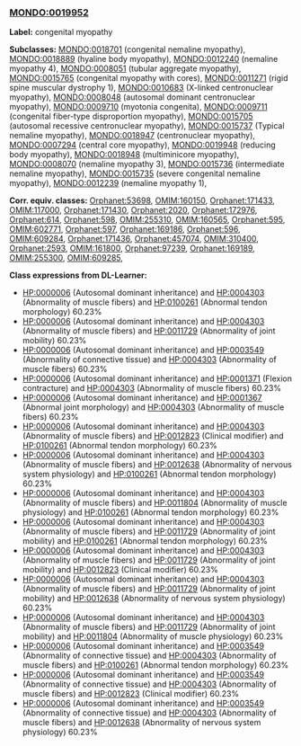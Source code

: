 
### [MONDO:0019952](http://purl.obolibrary.org/obo/MONDO_0019952)
**Label:** congenital myopathy

**Subclasses:** [MONDO:0018701](http://purl.obolibrary.org/obo/MONDO_0018701) (congenital nemaline myopathy), [MONDO:0018889](http://purl.obolibrary.org/obo/MONDO_0018889) (hyaline body myopathy), [MONDO:0012240](http://purl.obolibrary.org/obo/MONDO_0012240) (nemaline myopathy 4), [MONDO:0008051](http://purl.obolibrary.org/obo/MONDO_0008051) (tubular aggregate myopathy), [MONDO:0015765](http://purl.obolibrary.org/obo/MONDO_0015765) (congenital myopathy with cores), [MONDO:0011271](http://purl.obolibrary.org/obo/MONDO_0011271) (rigid spine muscular dystrophy 1), [MONDO:0010683](http://purl.obolibrary.org/obo/MONDO_0010683) (X-linked centronuclear myopathy), [MONDO:0008048](http://purl.obolibrary.org/obo/MONDO_0008048) (autosomal dominant centronuclear myopathy), [MONDO:0009710](http://purl.obolibrary.org/obo/MONDO_0009710) (myotonia congenita), [MONDO:0009711](http://purl.obolibrary.org/obo/MONDO_0009711) (congenital fiber-type disproportion myopathy), [MONDO:0015705](http://purl.obolibrary.org/obo/MONDO_0015705) (autosomal recessive centronuclear myopathy), [MONDO:0015737](http://purl.obolibrary.org/obo/MONDO_0015737) (Typical nemaline myopathy), [MONDO:0018947](http://purl.obolibrary.org/obo/MONDO_0018947) (centronuclear myopathy), [MONDO:0007294](http://purl.obolibrary.org/obo/MONDO_0007294) (central core myopathy), [MONDO:0019948](http://purl.obolibrary.org/obo/MONDO_0019948) (reducing body myopathy), [MONDO:0018948](http://purl.obolibrary.org/obo/MONDO_0018948) (multiminicore myopathy), [MONDO:0008070](http://purl.obolibrary.org/obo/MONDO_0008070) (nemaline myopathy 3), [MONDO:0015736](http://purl.obolibrary.org/obo/MONDO_0015736) (intermediate nemaline myopathy), [MONDO:0015735](http://purl.obolibrary.org/obo/MONDO_0015735) (severe congenital nemaline myopathy), [MONDO:0012239](http://purl.obolibrary.org/obo/MONDO_0012239) (nemaline myopathy 1), 

**Corr. equiv. classes:** [Orphanet:53698](http://www.orpha.net/ORDO/Orphanet_53698), [OMIM:160150](http://purl.obolibrary.org/obo/OMIM_160150), [Orphanet:171433](http://www.orpha.net/ORDO/Orphanet_171433), [OMIM:117000](http://purl.obolibrary.org/obo/OMIM_117000), [Orphanet:171430](http://www.orpha.net/ORDO/Orphanet_171430), [Orphanet:2020](http://www.orpha.net/ORDO/Orphanet_2020), [Orphanet:172976](http://www.orpha.net/ORDO/Orphanet_172976), [Orphanet:614](http://www.orpha.net/ORDO/Orphanet_614), [Orphanet:598](http://www.orpha.net/ORDO/Orphanet_598), [OMIM:255310](http://purl.obolibrary.org/obo/OMIM_255310), [OMIM:160565](http://purl.obolibrary.org/obo/OMIM_160565), [Orphanet:595](http://www.orpha.net/ORDO/Orphanet_595), [OMIM:602771](http://purl.obolibrary.org/obo/OMIM_602771), [Orphanet:597](http://www.orpha.net/ORDO/Orphanet_597), [Orphanet:169186](http://www.orpha.net/ORDO/Orphanet_169186), [Orphanet:596](http://www.orpha.net/ORDO/Orphanet_596), [OMIM:609284](http://purl.obolibrary.org/obo/OMIM_609284), [Orphanet:171436](http://www.orpha.net/ORDO/Orphanet_171436), [Orphanet:457074](http://www.orpha.net/ORDO/Orphanet_457074), [OMIM:310400](http://purl.obolibrary.org/obo/OMIM_310400), [Orphanet:2593](http://www.orpha.net/ORDO/Orphanet_2593), [OMIM:161800](http://purl.obolibrary.org/obo/OMIM_161800), [Orphanet:97239](http://www.orpha.net/ORDO/Orphanet_97239), [Orphanet:169189](http://www.orpha.net/ORDO/Orphanet_169189), [OMIM:255300](http://purl.obolibrary.org/obo/OMIM_255300), [OMIM:609285](http://purl.obolibrary.org/obo/OMIM_609285), 

**Class expressions from DL-Learner:**

- [HP:0000006](http://purl.obolibrary.org/obo/HP_0000006) (Autosomal dominant inheritance) and [HP:0004303](http://purl.obolibrary.org/obo/HP_0004303) (Abnormality of muscle fibers) and [HP:0100261](http://purl.obolibrary.org/obo/HP_0100261) (Abnormal tendon morphology) 60.23%
- [HP:0000006](http://purl.obolibrary.org/obo/HP_0000006) (Autosomal dominant inheritance) and [HP:0004303](http://purl.obolibrary.org/obo/HP_0004303) (Abnormality of muscle fibers) and [HP:0011729](http://purl.obolibrary.org/obo/HP_0011729) (Abnormality of joint mobility) 60.23%
- [HP:0000006](http://purl.obolibrary.org/obo/HP_0000006) (Autosomal dominant inheritance) and [HP:0003549](http://purl.obolibrary.org/obo/HP_0003549) (Abnormality of connective tissue) and [HP:0004303](http://purl.obolibrary.org/obo/HP_0004303) (Abnormality of muscle fibers) 60.23%
- [HP:0000006](http://purl.obolibrary.org/obo/HP_0000006) (Autosomal dominant inheritance) and [HP:0001371](http://purl.obolibrary.org/obo/HP_0001371) (Flexion contracture) and [HP:0004303](http://purl.obolibrary.org/obo/HP_0004303) (Abnormality of muscle fibers) 60.23%
- [HP:0000006](http://purl.obolibrary.org/obo/HP_0000006) (Autosomal dominant inheritance) and [HP:0001367](http://purl.obolibrary.org/obo/HP_0001367) (Abnormal joint morphology) and [HP:0004303](http://purl.obolibrary.org/obo/HP_0004303) (Abnormality of muscle fibers) 60.23%
- [HP:0000006](http://purl.obolibrary.org/obo/HP_0000006) (Autosomal dominant inheritance) and [HP:0004303](http://purl.obolibrary.org/obo/HP_0004303) (Abnormality of muscle fibers) and [HP:0012823](http://purl.obolibrary.org/obo/HP_0012823) (Clinical modifier) and [HP:0100261](http://purl.obolibrary.org/obo/HP_0100261) (Abnormal tendon morphology) 60.23%
- [HP:0000006](http://purl.obolibrary.org/obo/HP_0000006) (Autosomal dominant inheritance) and [HP:0004303](http://purl.obolibrary.org/obo/HP_0004303) (Abnormality of muscle fibers) and [HP:0012638](http://purl.obolibrary.org/obo/HP_0012638) (Abnormality of nervous system physiology) and [HP:0100261](http://purl.obolibrary.org/obo/HP_0100261) (Abnormal tendon morphology) 60.23%
- [HP:0000006](http://purl.obolibrary.org/obo/HP_0000006) (Autosomal dominant inheritance) and [HP:0004303](http://purl.obolibrary.org/obo/HP_0004303) (Abnormality of muscle fibers) and [HP:0011804](http://purl.obolibrary.org/obo/HP_0011804) (Abnormality of muscle physiology) and [HP:0100261](http://purl.obolibrary.org/obo/HP_0100261) (Abnormal tendon morphology) 60.23%
- [HP:0000006](http://purl.obolibrary.org/obo/HP_0000006) (Autosomal dominant inheritance) and [HP:0004303](http://purl.obolibrary.org/obo/HP_0004303) (Abnormality of muscle fibers) and [HP:0011729](http://purl.obolibrary.org/obo/HP_0011729) (Abnormality of joint mobility) and [HP:0100261](http://purl.obolibrary.org/obo/HP_0100261) (Abnormal tendon morphology) 60.23%
- [HP:0000006](http://purl.obolibrary.org/obo/HP_0000006) (Autosomal dominant inheritance) and [HP:0004303](http://purl.obolibrary.org/obo/HP_0004303) (Abnormality of muscle fibers) and [HP:0011729](http://purl.obolibrary.org/obo/HP_0011729) (Abnormality of joint mobility) and [HP:0012823](http://purl.obolibrary.org/obo/HP_0012823) (Clinical modifier) 60.23%
- [HP:0000006](http://purl.obolibrary.org/obo/HP_0000006) (Autosomal dominant inheritance) and [HP:0004303](http://purl.obolibrary.org/obo/HP_0004303) (Abnormality of muscle fibers) and [HP:0011729](http://purl.obolibrary.org/obo/HP_0011729) (Abnormality of joint mobility) and [HP:0012638](http://purl.obolibrary.org/obo/HP_0012638) (Abnormality of nervous system physiology) 60.23%
- [HP:0000006](http://purl.obolibrary.org/obo/HP_0000006) (Autosomal dominant inheritance) and [HP:0004303](http://purl.obolibrary.org/obo/HP_0004303) (Abnormality of muscle fibers) and [HP:0011729](http://purl.obolibrary.org/obo/HP_0011729) (Abnormality of joint mobility) and [HP:0011804](http://purl.obolibrary.org/obo/HP_0011804) (Abnormality of muscle physiology) 60.23%
- [HP:0000006](http://purl.obolibrary.org/obo/HP_0000006) (Autosomal dominant inheritance) and [HP:0003549](http://purl.obolibrary.org/obo/HP_0003549) (Abnormality of connective tissue) and [HP:0004303](http://purl.obolibrary.org/obo/HP_0004303) (Abnormality of muscle fibers) and [HP:0100261](http://purl.obolibrary.org/obo/HP_0100261) (Abnormal tendon morphology) 60.23%
- [HP:0000006](http://purl.obolibrary.org/obo/HP_0000006) (Autosomal dominant inheritance) and [HP:0003549](http://purl.obolibrary.org/obo/HP_0003549) (Abnormality of connective tissue) and [HP:0004303](http://purl.obolibrary.org/obo/HP_0004303) (Abnormality of muscle fibers) and [HP:0012823](http://purl.obolibrary.org/obo/HP_0012823) (Clinical modifier) 60.23%
- [HP:0000006](http://purl.obolibrary.org/obo/HP_0000006) (Autosomal dominant inheritance) and [HP:0003549](http://purl.obolibrary.org/obo/HP_0003549) (Abnormality of connective tissue) and [HP:0004303](http://purl.obolibrary.org/obo/HP_0004303) (Abnormality of muscle fibers) and [HP:0012638](http://purl.obolibrary.org/obo/HP_0012638) (Abnormality of nervous system physiology) 60.23%



